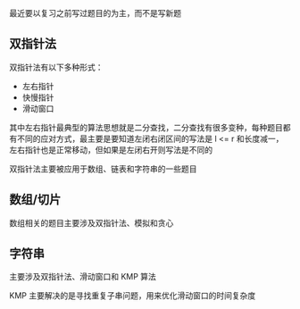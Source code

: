 最近要以复习之前写过题目的为主，而不是写新题

## 双指针法
双指针法有以下多种形式：

* 左右指针
* 快慢指针
* 滑动窗口

其中左右指针最典型的算法思想就是二分查找，二分查找有很多变种，每种题目都有不同的应对方式，最主要是要知道左闭右闭区间的写法是 l <= r 和长度减一，左右指针也是正常移动，但如果是左闭右开则写法是不同的

双指针法主要被应用于数组、链表和字符串的一些题目

## 数组/切片
数组相关的题目主要涉及双指针法、模拟和贪心

## 字符串
主要涉及双指针法、滑动窗口和 KMP 算法

KMP 主要解决的是寻找重复子串问题，用来优化滑动窗口的时间复杂度

